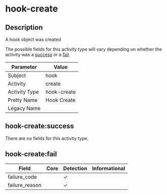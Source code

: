 hook-create
===========

Description
-----------
A hook object was created

The possible fields for this activity type will vary depending on whether the activity was a [success](#hook-createsuccess) or a [fail](#hook-createfail).

| Parameter     | Value       |
| ------------- | ----------- |
| Subject       | hook        |
| Activity      | create      |
| Activity Type | hook-create |
| Pretty Name   | Hook Create |
| Legacy Name   |             |

hook-create:success
-------------------

There are no fields for this activity type.


hook-create:fail
----------------

| Field          | Core | Detection | Informational |
| -------------- | ---- | --------- | ------------- |
| failure_code   |      | &#10003;  |               |
| failure_reason |      | &#10003;  |               |